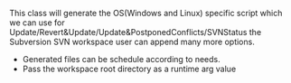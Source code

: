 This class will generate the OS(Windows and Linux) specific script which we can use for
Update/Revert&Update/Update&PostponedConflicts/SVNStatus the Subversion SVN workspace user can append many more
options. 
- Generated files can be schedule according to needs. 
- Pass the workspace root directory as a runtime arg value
 
